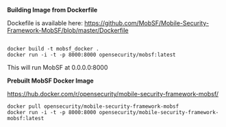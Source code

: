**Building Image from Dockerfile**

Dockefile is available here: https://github.com/MobSF/Mobile-Security-Framework-MobSF/blob/master/Dockerfile

```

docker build -t mobsf_docker .
docker run -i -t -p 8000:8000 opensecurity/mobsf:latest

```

This will run MobSF at 0.0.0.0:8000

**Prebuilt MobSF Docker Image**

https://hub.docker.com/r/opensecurity/mobile-security-framework-mobsf/
```
docker pull opensecurity/mobile-security-framework-mobsf
docker run -i -t -p 8000:8000 opensecurity/mobile-security-framework-mobsf:latest
```